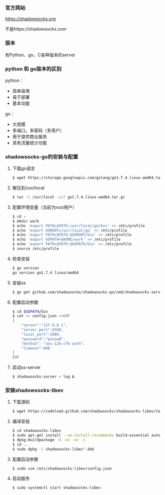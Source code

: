 ### 官方网站

https://shadowsocks.org

不是https://shadowsocks.com

### 版本

有Python、go、C各种版本的server

### python 和 go版本的区别

python：

* 简单易用
* 易于部署
* 基本功能

go：

* 大规模
* 多端口，多密码（多用户）
* 用于提供商业服务
* 具有流量统计功能

### shadowsocks-go的安装与配置

1. 下载go语言

   ```sh
   $ wget https://storage.googleapis.com/golang/go1.7.4.linux-amd64.tar.gz
   ```

2. 解压到/usr/local

   ```sh
   $ tar -C /usr/local -xzf go1.7.4.linux-amd64.tar.gz
   ```

3. 配置环境变量（当前为root用户）

   ```sh
   $ cd ~
   $ mkdir work
   $ echo 'export PATH=$PATH:/usr/local/go/bin' >> /etc/profile
   $ echo 'export GOROOT=/usr/local/go' >> /etc/profile
   $ echo 'export PATH=$PATH:$GOROOT/bin' >> /etc/profile
   $ echo 'export GOPATH=$HOME/work' >> /etc/profile
   $ echo 'export PATH=$PATH:$GOPATH/bin' >> /etc/profile
   $ source /etc/profile
   ```

4. 检查安装

   ```sh
   $ go version
   go version go1.7.4 linux/amd64
   ```

5. 安装ss

   ```sh
   $ go get github.com/shadowsocks/shadowsocks-go/cmd/shadowsocks-server
   ```

6. 配置启动参数

   ```sh
   $ cd $GOPATH/bin
   $ cat >> config.json <<EOF
   {
       "server":"127.0.0.1",
       "server_port":8388,
       "local_port":1080,
       "password":"passwd",
       "method": "aes-128-cfb-auth",
       "timeout":600
   }
   EOF
   ```

7. 启动ss-server

   ```sh
   $ shadowsocks-server > log &
   ```


### 安装shadowsocks-libev

1. 下载源码

   ```sh
   $ wget https://codeload.github.com/shadowsocks/shadowsocks-libev/tar.gz/v2.5.6
   ```

2. 编译安装

   ```sh
   $ cd shadowsocks-libev
   $ sudo apt-get install --no-install-recommends build-essential autoconf libtool libssl-dev gawk debhelper dh-systemd init-system-helpers pkg-config asciidoc xmlto apg libpcre3-dev zlib1g-dev
   $ dpkg-buildpackage -b -us -uc -i
   $ cd ..
   $ sudo dpkg -i shadowsocks-libev*.deb
   ```

3. 配置启动参数

   ```sh
   $ sudo vim /etc/shadowsocks-libev/config.json
   ```

4. 启动服务

   ```sh
   $ sudo systemctl start shadowsocks-libev
   ```
